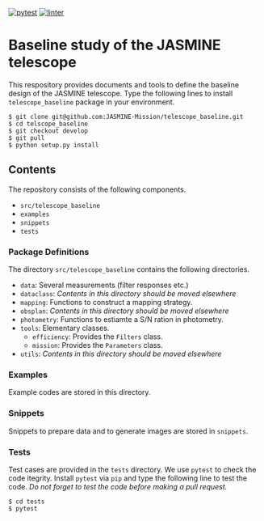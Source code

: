 [![pytest](https://github.com/JASMINE-Mission/telescope_baseline/actions/workflows/pytest.yml/badge.svg?branch=develop)](https://JASMINE-Mission.github.io/telescope_baseline/test_report/index.html)
[![linter](https://github.com/JASMINE-Mission/telescope_baseline/actions/workflows/linter.yml/badge.svg)](https://github.com/JASMINE-Mission/telescope_baseline/actions/workflows/linter.yml)

# Baseline study of the JASMINE telescope

This respository provides documents and tools to define the baseline design of the JASMINE telescope. Type the following lines to install `telescope_baseline` package in your environment.

``` console
$ git clone git@github.com:JASMINE-Mission/telescope_baseline.git
$ cd telscope_baseline
$ git checkout develop
$ git pull
$ python setup.py install
```


## Contents
The repository consists of the following components.

- `src/telescope_baseline`
- `examples`
- `snippets`
- `tests`


### Package Definitions
The directory `src/telescope_baseline` contains the following directories.

- `data`: Several measurements (filter responses etc.)
- `dataclass`: _Contents in this directory should be moved elsewhere_
- `mapping`: Functions to construct a mapping strategy.
- `obsplan`: _Contents in this directory should be moved elsewhere_
- `photometry`: Functions to estiamte a S/N ration in photometry.
- `tools`: Elementary classes.
    - `efficiency`: Provides the `Filters` class.
    - `mission`: Provides the `Parameters` class.
- `utils`: _Contents in this directory should be moved elsewhere_


### Examples
Example codes are stored in this directory.


### Snippets
Snippets to prepare data and to generate images are stored in `snippets`.


### Tests
Test cases are provided in the `tests` directory. We use `pytest` to check the code itegrity. Install `pytest` via `pip` and type the following line to test the code. _Do not forget to test the code before making a pull request._

``` console
$ cd tests
$ pytest
```
